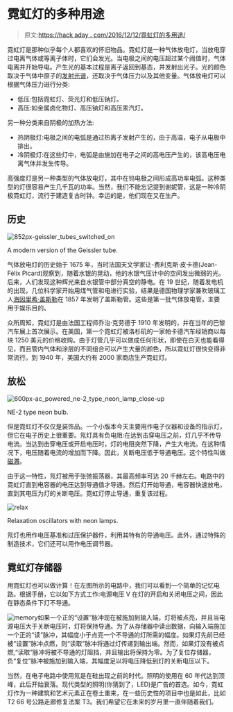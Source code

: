 # 霓虹灯的多种用途

> 原文:[https://hack aday . com/2016/12/12/霓虹灯的多用途/](https://hackaday.com/2016/12/12/the-many-uses-of-the-neon-lamp/)

霓虹灯是那种似乎每个人都喜欢的怀旧物品。霓虹灯是一种气体放电灯，当放电穿过电离气体或等离子体时，它们会发光。当电极之间的电压超过某个阈值时，气体电离并开始导电。产生光的基本过程是离子返回到基态，并发射出光子。光的颜色取决于气体中原子的[发射光谱](https://en.wikipedia.org/wiki/Emission_spectrum "Emission spectrum")，还取决于气体压力以及其他变量。气体放电灯可以根据气体压力进行分类:

*   低压:包括霓虹灯、荧光灯和低压钠灯。
*   高压:如金属卤化物灯、高压钠灯和高压汞汽灯。

另一种分类来自阴极的加热方法:

*   热阴极灯:电极之间的电弧是通过热离子发射产生的，由于高温，电子从电极中排出。
*   冷阴极灯:在这些灯中，电弧是由施加在电子之间的高电压产生的，该高电压电离气体并发生传导。

高强度灯是另一种类型的气体放电灯，其中在钨电极之间形成高功率电弧。这种类型的灯很容易产生几千瓦的功率。当然，我们不能忘记提到谢妮管，这是一种冷阴极霓虹灯，流行于建造复古时钟。幸运的是，他们现在又在生产。

## 历史

![852px-geissler_tubes_switched_on](../Images/f4a7a3ec922877e3df66327c7516d97b.png)

A modern version of the Geissler tube.

气体放电灯的历史始于 1675 年，当时法国天文学家让-费利克斯·皮卡德(Jean-Félix Picard)观察到，随着水银的晃动，他的水银气压计中的空间发出微弱的光。后来，人们发现这种辉光来自水银管中部分真空的静电。在 19 世纪，随着发电机的出现，几位科学家开始用煤气管和电进行实验，结果是德国物理学家兼吹玻璃工人[海因里希·盖斯勒](https://en.wikipedia.org/wiki/Heinrich_Geissler "Heinrich Geissler")在 1857 年发明了盖斯勒管。这些是第一批气体放电管，主要用于娱乐目的。

众所周知，霓虹灯是由法国工程师乔治·克劳德于 1910 年发明的，并在当年的巴黎汽车展上首次展示。在美国，第一个霓虹灯被洛杉矶的一家帕卡德汽车经销商以每块 1250 美元的价格收购。由于灯管几乎可以做成任何形状，即使在白天也能看得见，而且管内气体和涂层的不同组合可以产生大量的颜色，所以霓虹灯很快变得非常流行。到 1940 年，美国大约有 2000 家商店生产霓虹灯。

## 放松

![600px-ac_powered_ne-2_type_neon_lamp_close-up](../Images/6ed81e3f4f9e77f884ff2e0d490af588.png)

NE-2 type neon bulb.

但是霓虹灯不仅仅是装饰品。一个小版本今天主要用作电子仪器和设备的指示灯，但它在电子历史上很重要。氖灯具有负电阻:在达到击穿电压之前，灯几乎不传导电流。当达到击穿电压或开启电压时，灯的电阻突然下降，产生大电流。在这种情况下，电压随着电流的增加而下降。因此，关断电压低于导通电压。这个特性叫做[磁滞](https://en.wikipedia.org/wiki/Hysteresis)。

由于这一特性，氖灯被用于张弛振荡器，其最高频率可达 20 千赫左右。电路中的霓虹灯直到电容器的电压达到导通值才导通。然后灯开始导通，电容器快速放电，直到其电压为灯的关断电压。霓虹灯停止导通，重复该过程。

![relax](../Images/60520e3f36622eca863afcb8818e45ae.png)

Relaxation oscillators with neon lamps.

氖灯也用作电压基准和过压保护器件，利用其特有的导通电压。此外，通过特殊的制造技术，它们还可以用作电压调节器。

## 霓虹灯存储器

用霓虹灯也可以做计算！在左图所示的电路中，我们可以看到一个简单的记忆电路。根据手册，它以如下方式工作:电源电压 V 在灯的开启和关闭电压之间，因此在静态条件下灯不导通。

![memory](../Images/d18fc13ec38da74d9a1321f04d2a61db.png)如果一个正的“设置”脉冲现在被施加到输入端，灯将被点亮，并且当电源电压大于关断电压时，灯将保持导通。为了从存储器中读出数据，向输入端施加一个正的“读”脉冲，其幅度小于点亮一个不导通的灯所需的幅度。如果灯先前已经被“设置”脉冲点燃，则“读取”脉冲将通过灯传递到输出端。然而，如果灯没有被点燃,“读取”脉冲将被不导通的灯阻挡，并且输出将保持为零。为了复位存储器，负“复位”脉冲被施加到输入端，其幅度足以将电压降低到灯的关断电压以下。

当然，在电子电路中使用氖是在硅出现之前的时代。照明的使用在 60 年代达到顶峰，此后开始衰落。现代类型的照明(你猜到了，LED)是广告的首选。如今，霓虹灯作为一种建筑和艺术元素正在卷土重来，在一些历史性的项目中也是如此，比如 T2 66 号公路走廊修复法案 T3。我们希望它在未来的岁月里一直伴随着我们。